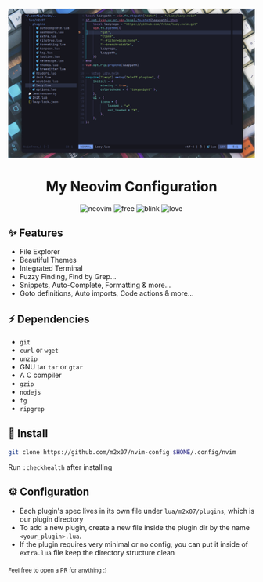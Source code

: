 ![screenshot1](./media/screenshot1.png)

<div align="center">
<h1>My Neovim Configuration</h2>

![neovim](https://cyber.dabamos.de/88x31/neovim.gif)
![free](https://cyber.dabamos.de/88x31/fscripts.gif)
![blink](https://cyber.dabamos.de/88x31/blink-0.gif)
![love](https://cyber.dabamos.de/88x31/lovenow.gif)

</div>

## ✨ Features

- File Explorer
- Beautiful Themes
- Integrated Terminal
- Fuzzy Finding, Find by Grep...
- Snippets, Auto-Complete, Formatting & more...
- Goto definitions, Auto imports, Code actions & more...

## ⚡ Dependencies

- `git`
- `curl` or `wget`
- `unzip`
- GNU tar `tar` or `gtar`
- A C compiler
- `gzip`
- `nodejs`
- `fg`
- `ripgrep`

## 🚀 Install

```bash
git clone https://github.com/m2x07/nvim-config $HOME/.config/nvim
```

Run `:checkhealth` after installing

## ⚙️ Configuration

- Each plugin's spec lives in its own file under `lua/m2x07/plugins`, which is our plugin directory
- To add a new plugin, create a new file inside the plugin dir by the name
  `<your_plugin>.lua`.
- If the plugin requires very minimal or no config, you can put it inside of
  `extra.lua` file keep the directory structure clean

<sub>Feel free to open a PR for anything :)</sub>
